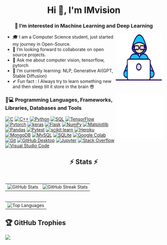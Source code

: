 <h1 align="center">Hi 👋, I'm IMvision</h1>
<h3 align="center">👀 I’m interested in Machine Learning and Deep Learning</h3>


<img align="right" width=150px height=150px alt="side_sticker" src="https://github.com/IMvision12/IMvision12/blob/main/Developer.gif" />

* 🎓 I am a Computer Science student, just started my journey in Open-Source.
* 👯 I’m looking forward to collaborate on open source projects.
* 💬 Ask me about computer vision, tensorflow, pytorch
* 🌱 I’m currently learning: NLP, Generative AI(GPT, Stable Diffusion)
* ✔ Fun fact : I Always try to learn something new and then sleep till it store in the brain 😎


<img align="right" width=150px height=150px alt="side_sticker" src="https://github.com/IMvision12/IMvision12/blob/main/giphy.gif" />

<h3>🔨💻 Programming Languages, Frameworks, Libraries, Databases and Tools</h3>

  <p>
      <a href="#"><img alt="C" src="https://custom-icon-badges.demolab.com/badge/C-03599C.svg?logo=c-in-hexagon&logoColor=white"></a>
      <a href="#"><img alt="C++" src="https://custom-icon-badges.demolab.com/badge/C++-9C033A.svg?logo=cpp2&logoColor=white"></a>
      <a href="#"><img alt="Python" src="https://img.shields.io/badge/Python-14354C.svg?logo=python&logoColor=white"></a>
      <a href="#"><img alt="SQL" src="https://custom-icon-badges.demolab.com/badge/SQL-025E8C.svg?logo=database&logoColor=white"></a>
      <a href="#"><img alt="TensorFlow" src="https://img.shields.io/badge/TensorFlow-FF6F00.svg?logo=TensorFlow&logoColor=white"></a>
      <a href="#"><img alt="Pytorch" src="https://img.shields.io/badge/Pytorch-21759B?logo=pytorch&logoColor=white"></a>
      <a href="#"><img alt="keras" src="https://img.shields.io/badge/keras-000000.svg?logo=keras&logoColor=red&style=flat-square&color=white"></a>
      <a href="#"><img alt="Flask" src="https://img.shields.io/badge/Flask-000000.svg?logo=flask&logoColor=white"></a>
      <a href="#"><img alt="NumPy" src="https://img.shields.io/badge/Numpy-013243.svg?logo=numpy&logoColor=white"></a>
      <a href="#"><img alt="Matplotlib" src="https://img.shields.io/badge/Matplotlib-013243.svg?logo=matplotlib&logoColor=white"></a>
      <a href="#"><img alt="Pandas" src="https://img.shields.io/badge/Pandas-150458.svg?logo=pandas&logoColor=white"></a>
      <a href="#"><img alt="Pytest" src="https://img.shields.io/badge/Pytest-0A9EDC.svg?logo=pytest&logoColor=white"></a>
      <a href="#"><img alt="scikit learn" src="https://img.shields.io/badge/scikit_learn-013243.svg?logo=scikit-learn&logoColor=white&style=flat-square&color=blue"></a>
      <a href="#"><img alt="Heroku" src="https://img.shields.io/badge/Heroku-430098.svg?logo=heroku&logoColor=white"></a>
      <a href="#"><img alt="MongoDB" src ="https://img.shields.io/badge/MongoDB-4ea94b.svg?logo=mongodb&logoColor=white"></a>
      <a href="#"><img alt="MySQL" src="https://img.shields.io/badge/MySQL-00f.svg?logo=mysql&logoColor=white"></a>
      <a href="#"><img alt="SQLite" src ="https://img.shields.io/badge/SQLite-07405e.svg?logo=sqlite&logoColor=white"></a>
      <a href="#"><img alt="Google Colab" src="https://img.shields.io/badge/Google_Colab-F05033.svg?logo=google-colab&logoColor=golden&style=flat-square&color=grey"></a>
      <a href="#"><img alt="Git" src="https://img.shields.io/badge/Git-F05033.svg?logo=git&logoColor=white"></a>
      <a href="#"><img alt="GitHub Desktop" src="https://img.shields.io/badge/GitHub%20Desktop-8034A9.svg?logo=github&logoColor=white"></a>
      <a href="#"><img alt="Jupyter" src="https://img.shields.io/badge/Jupyter-F37626.svg?logo=Jupyter&logoColor=white"></a>
      <a href="#"><img alt="Stack Overflow" src="https://img.shields.io/badge/-Stack%20Overflow-FE7A16?logo=stack-overflow&logoColor=white"></a>
      <a href="#"><img alt="Visual Studio Code" src="https://img.shields.io/badge/Visual%20Studio%20Code-0078d7.svg?logo=visual-studio-code&logoColor=white"></a>
  </p>
</details>

<h2 align="center">⚡ Stats ⚡</h2>
<br>
<div style="text-align: center;">
  <table style="display: inline-block;">
    <tr>
      <td style="text-align: center;">
          <img src="https://github-readme-stats.vercel.app/api?username=IMvision12&theme=blueberry&hide_border=false&include_all_commits=false&count_private=false" alt="GitHub Stats"/>
      </td>
      <td style="text-align: center;">
          <img src="https://github-readme-streak-stats.herokuapp.com/?user=IMvision12&theme=blueberry&hide_border=false" alt="GitHub Streak Stats"/>
      </td>
    </tr>
  </table>
</div>
<br>

<div style="text-align: center;">
  <table style="margin: auto;">
    <tr>
      <td style="text-align: center;">
          <img src="https://github-readme-stats.vercel.app/api/top-langs/?username=IMvision12&theme=blueberry&hide_border=false&include_all_commits=false&count_private=false&layout=compact" alt="Top Languages"/>
      </td>
    </tr>
  </table>
</div>


## 🏆 GitHub Trophies
![](https://github-profile-trophy.vercel.app/?username=IMvision12&theme=radical&no-frame=false&no-bg=true&margin-w=4)
